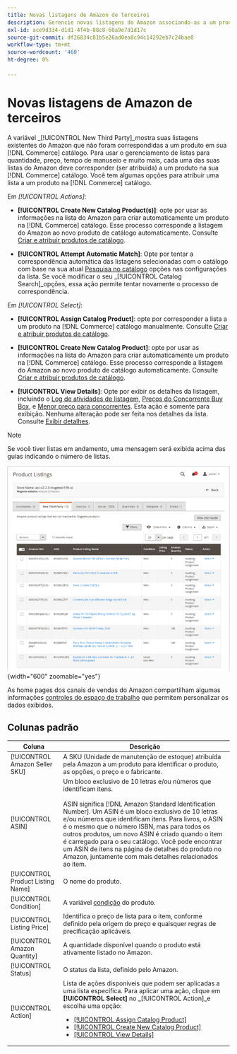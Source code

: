 ```yaml
---
title: Novas listagens de Amazon de terceiros
description: Gerencie novas listagens do Amazon associando-as a um produto no catálogo de Comércio.
exl-id: ace9d334-d1d1-4f4b-88c8-60a9e7d1d17c
source-git-commit: df26834c81b5e26ad0ea8c94c14292eb7c24bae8
workflow-type: tm+mt
source-wordcount: '460'
ht-degree: 0%

---
```


# Novas listagens de Amazon de terceiros

A variável _[!UICONTROL New Third Party]_mostra suas listagens existentes do Amazon que não foram correspondidas a um produto em sua [!DNL Commerce] catálogo. Para usar o gerenciamento de listas para quantidade, preço, tempo de manuseio e muito mais, cada uma das suas listas do Amazon deve corresponder (ser atribuída) a um produto na sua [!DNL Commerce] catálogo. Você tem algumas opções para atribuir uma lista a um produto na [!DNL Commerce] catálogo.

Em _[!UICONTROL Actions]_:

- **[!UICONTROL Create New Catalog Product(s)]**: opte por usar as informações na lista do Amazon para criar automaticamente um produto na [!DNL Commerce] catálogo. Esse processo corresponde a listagem do Amazon ao novo produto de catálogo automaticamente. Consulte [Criar e atribuir produtos de catálogo](./creating-assigning-catalog-products.md).

- **[!UICONTROL Attempt Automatic Match]**: Opte por tentar a correspondência automática das listagens selecionadas com o catálogo com base na sua atual [Pesquisa no catálogo](./catalog-search.md) opções nas configurações da lista. Se você modificar o seu _[!UICONTROL Catalog Search]_opções, essa ação permite tentar novamente o processo de correspondência.

Em _[!UICONTROL Select]_:

- **[!UICONTROL Assign Catalog Product]**: opte por corresponder a lista a um produto na [!DNL Commerce] catálogo manualmente. Consulte [Criar e atribuir produtos de catálogo](./creating-assigning-catalog-products.md).

- **[!UICONTROL Create New Catalog Product]**: opte por usar as informações na lista do Amazon para criar automaticamente um produto na [!DNL Commerce] catálogo. Esse processo corresponde a listagem do Amazon ao novo produto de catálogo automaticamente. Consulte [Criar e atribuir produtos de catálogo](./creating-assigning-catalog-products.md).

- **[!UICONTROL View Details]**: Opte por exibir os detalhes da listagem, incluindo o [Log de atividades de listagem](./product-listing-details.md#listing-activity-log), [Preços do Concorrente Buy Box](./product-listing-details.md#buy-box-competitor-pricing), e [Menor preço para concorrentes](./product-listing-details.md#lowest-competitor-pricing). Esta ação é somente para exibição. Nenhuma alteração pode ser feita nos detalhes da lista. Consulte [Exibir detalhes](./product-listing-details.md).

>[!NOTE]
>
>Se você tiver listas em andamento, uma mensagem será exibida acima das guias indicando o número de listas.

![Novas listagens de terceiros](assets/amazon-listings-new-third-party.png){width="600" zoomable="yes"}

As home pages dos canais de vendas do Amazon compartilham algumas informações [controles do espaço de trabalho](./workspace-controls.md) que permitem personalizar os dados exibidos.

## Colunas padrão

| Coluna | Descrição |
|---|---|
| [!UICONTROL Amazon Seller SKU] | A SKU (Unidade de manutenção de estoque) atribuída pela Amazon a um produto para identificar o produto, as opções, o preço e o fabricante. |
| [!UICONTROL ASIN] | Um bloco exclusivo de 10 letras e/ou números que identificam itens.<br><br>ASIN significa [!DNL Amazon Standard Identification Number]. Um ASIN é um bloco exclusivo de 10 letras e/ou números que identificam itens. Para livros, o ASIN é o mesmo que o número ISBN, mas para todos os outros produtos, um novo ASIN é criado quando o item é carregado para o seu catálogo. Você pode encontrar um ASIN de itens na página de detalhes do produto no Amazon, juntamente com mais detalhes relacionados ao item. |
| [!UICONTROL Product Listing Name] | O nome do produto. |
| [!UICONTROL Condition] | A variável [condição](./product-listing-condition.md) do produto. |
| [!UICONTROL Listing Price] | Identifica o preço de lista para o item, conforme definido pela origem do preço e quaisquer regras de precificação aplicáveis. |
| [!UICONTROL Amazon Quantity] | A quantidade disponível quando o produto está ativamente listado no Amazon. |
| [!UICONTROL Status] | O status da lista, definido pelo Amazon. |
| [!UICONTROL Action] | Lista de ações disponíveis que podem ser aplicadas a uma lista específica. Para aplicar uma ação, clique em **[!UICONTROL Select]** no _[!UICONTROL Action]_e escolha uma opção:<ul><li>[[!UICONTROL Assign Catalog Product]](./creating-assigning-catalog-products.md)</li><li>[[!UICONTROL Create New Catalog Product]](./creating-assigning-catalog-products.md)</li><li>[[!UICONTROL View Details]](./product-listing-details.md)</li></ul> |
